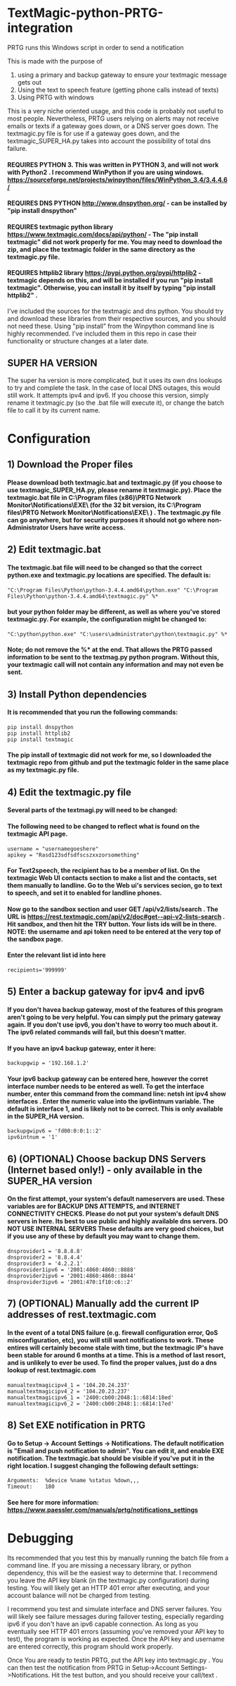 # TextMagic-python-PRTG-integration
PRTG runs this Windows script in order to send a notification

This is made with the purpose of 
1) using a primary and backup gateway to ensure your textmagic message gets out
2) Using the text to speech feature (getting phone calls instead of texts)
3) Using PRTG with windows

This is a very niche oriented usage, and this code is probably not useful to most people. Nevertheless, PRTG users relying on alerts may not receive emails or texts if a gateway goes down, or a DNS server goes down.  The textmagic.py file is for use if a gateway goes down, and the textmagic_SUPER_HA.py takes into account the possibility of total dns failure.  

#### REQUIRES PYTHON 3. This was written in PYTHON 3, and will not work with Python2 . I recommend WinPython if you are using windows. https://sourceforge.net/projects/winpython/files/WinPython_3.4/3.4.4.6/

#### REQUIRES DNS PYTHON http://www.dnspython.org/ - can be installed by "pip install dnspython"

#### REQUIRES textmagic python library https://www.textmagic.com/docs/api/python/ - The "pip install textmagic" did not work properly for me. You may need to download the zip, and place the textmagic folder in the same directory as the textmagic.py file.

#### REQUIRES httplib2 library https://pypi.python.org/pypi/httplib2  - textmagic depends on this, and will be installed if you run "pip install textmagic". Otherwise, you can install it by itself by typing "pip install httplib2" .


I've included the sources for the textmagic and dns python.  You should try and download these libraries from their respective sources, and you should not need these. Using "pip install" from the Winpython command line is highly recommended. I've included them in this repo in case their functionality or structure changes at a later date. 

## SUPER HA VERSION

The super ha version is more complicated, but it uses its own dns lookups to try and complete the task.  In the case of local DNS outages, this would still work.  It attempts ipv4 and ipv6. If you choose this version, simply rename it textmagic.py (so the .bat file will execute it), or change the batch file to call it by its current name. 



# Configuration

## 1) Download the Proper files

#### Please download both textmagic.bat and textmagic.py (if you choose to use textmagic_SUPER_HA.py, please rename it textmagic.py). Place the textmagic.bat file in C:\Program files (x86)\PRTG Network Monitor\Notifications\EXE\ (for the 32 bit version, its C:\Program files\PRTG Network Monitor\Notifications\EXE\ ) . The textmagic.py file can go anywhere, but for security purposes it should not go where non-Administrator Users have write access.

## 2) Edit textmagic.bat

#### The textmagic.bat file will need to be changed so that the correct python.exe and textmagic.py locations are specified. The default is:

```
"C:\Program Files\Python\python-3.4.4.amd64\python.exe" "C:\Program Files\Python\python-3.4.4.amd64\textmagic.py" %*
```

#### but your python folder may be different, as well as where you've stored textmagic.py. For example, the configuration might be changed to:

```
"C:\python\python.exe" "C:\users\administrator\python\textmagic.py" %*
```

#### Note; do not remove the %* at the end.  That allows the PRTG passed information to be sent to the textmag.py python program. Without this, your textmagic call will not contain any information and may not even be sent.  

## 3) Install Python dependencies

#### It is recommended that you run the following commands:

```
pip install dnspython
pip install httplib2
pip install textmagic
```

#### The pip install of textmagic did not work for me, so I downloaded the textmagic repo from github and put the textmagic folder in the same place as my textmagic.py file.  

## 4) Edit the textmagic.py file

#### Several parts of the textmagi.py will need to be changed:

#### The following need to be changed to reflect what is found on the textmagic API page.

```
username = "usernamegoeshere"
apikey = "Rasd123sdfsdfscszxxzorsomething"
```

#### For Text2speech, the recipient has to be a member of list. On the textmagic Web UI contacts section to make a list and the contacts, set them manually to landline. Go to the Web ui's services secion, go to text to speech, and set it to enabled for landline phones.

#### Now go to the sandbox section and user GET /api/v2/lists/search . The URL is https://rest.textmagic.com/api/v2/doc#get--api-v2-lists-search . Hit sandbox, and then hit the TRY button. Your lists ids will be in there. NOTE: the username and api token need to be entered at the very top of the sandbox page.

#### Enter the relevant list id into here
```
recipients='999999'
```

## 5) Enter a backup gateway for ipv4 and ipv6

#### If you don't havea backup gateway, most of the features of this program aren't going to be very helpful. You can simply put the primary gateway again.  If you don't use ipv6, you don't have to worry too much about it.  The ipv6 related commands will fail, but this doesn't matter.

#### If you have an ipv4 backup gateway, enter it here:
```
backupgwip = '192.168.1.2'
```
#### Your ipv6 backup gateway can be entered here, however the corret interface number needs to be entered as well.  To get the interface number, enter this command from the command line:  netsh int ipv4 show interfaces  . Enter the numeric value into the ipv6intnum variable.  The default is interface 1, and is likely not to be correct. This is only available in the SUPER_HA version.
```
backupgwipv6 = 'fd00:0:0:1::2'
ipv6intnum = '1'
```

## 6) (OPTIONAL) Choose backup DNS Servers (Internet based only!) - only available in the SUPER_HA version

#### On the first attempt, your system's default nameservers are used. These variables are for BACKUP DNS ATTEMPTS, and INTERNET CONNECTIVITY CHECKS. Please do not put your system's default DNS servers in here. Its best to use public and highly available dns servers. DO NOT USE INTERNAL SERVERS These defaults are very good choices, but if you use any of these by default you may want to change them.
```
dnsprovider1 = '8.8.8.8'
dnsprovider2 = '8.8.4.4'
dnsprovider3 = '4.2.2.1'
dnsprovider1ipv6 = '2001:4860:4860::8888'
dnsprovider2ipv6 = '2001:4860:4860::8844'
dnsprovider3ipv6 = '2001:470:1f10:c6::2'
```
## 7) (OPTIONAL) Manually add the current IP addresses of rest.textmagic.com 

#### In the event of a total DNS failure (e.g. firewall configuration error, QoS misconfiguration, etc), you will still want notifications to work. These entires will certainly become stale with time, but the textmagic IP's have been stable for around 6 months at a time. This is a method of last resort, and is unlikely to ever be used. To find the proper values, just do a dns lookup of rest.textmagic.com
```
manualtextmagicipv4_1 = '104.20.24.237'
manualtextmagicipv4_2 = '104.20.23.237'
manualtextmagicipv6_1 = '2400:cb00:2048:1::6814:18ed'
manualtextmagicipv6_2 = '2400:cb00:2048:1::6814:17ed'
```

## 8) Set EXE notification in PRTG

#### Go to Setup -> Account Settings -> Notifications. The default notification is "Email and push notification to admin".  You can edit it, and enable EXE notification. The textmagic.bat should be visible if you've put it in the right location. I suggest changing the following default settings:
```
Arguments:  %device %name %status %down,,,
Timeout:    180
```

#### See here for more information: https://www.paessler.com/manuals/prtg/notifications_settings  

# Debugging
Its recommended that you test this by manually running the batch file from a command line.  If you are missing a necessary library, or python dependency, this will be the easiest way to determine that.  I recommend you leave the API key blank (in the textmagic.py configuration)  during testing.  You will likely get an HTTP 401 error after executing, and your account balance will not be charged from testing.  

I recommend you test and simulate interface and DNS server failures.  You will likely see failure messages during failover testing, especially regarding ipv6 if you don't have an ipv6 capable connection.  As long as you eventually see HTTP 401 errors (assuming you've removed your API key to test), the program is working as expected.  Once the API key and username are entered correctly, this program should work properly.

Once You are ready to testin PRTG, put the API key into textmagic.py . You can then test the notification from PRTG in Setup->Account Settings->Notifications.  Hit the test button, and you should receive your call/text .
